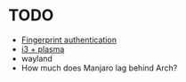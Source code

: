 # TODO
- [Fingerprint authentication](https://www.debugpoint.com/2020/11/kde-plasma-5-21-fingerprint-manager/)
- [i3 + plasma](https://userbase.kde.org/Tutorials/Using_Other_Window_Managers_with_Plasma#Configure_i3)
- wayland
- How much does Manjaro lag behind Arch?
